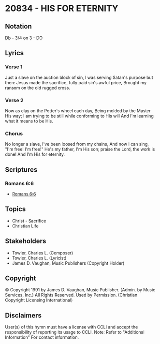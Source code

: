 # 20834 - HIS FOR ETERNITY

## Notation

Db - 3/4 on 3 - DO

## Lyrics

### Verse 1

Just a slave on the auction block of sin, I was serving Satan's purpose but then: Jesus made the sacrifice, fully paid sin's awful price, Brought my ransom on the old rugged cross.

### Verse 2

Now as clay on the Potter's wheel each day, Being molded by the Master His way; I am trying to be still while conforming to His will And I'm learning what it means to be His.

### Chorus

No longer a slave, I've been loosed from my chains, And now I can sing, "I'm free! I'm free!" He's my father, I'm His son; praise the Lord, the work is done! And I'm His for eternity.


## Scriptures

### Romans 6:6

- [Romans 6:6](https://www.biblegateway.com/passage/?search=Romans%206%3A6)


## Topics

- Christ - Sacrifice
- Christian Life

## Stakeholders

- Towler, Charles L. (Composer)
- Towler, Charles L. (Lyricist)
- James D. Vaughan, Music Publishers (Copyright Holder)

## Copyright

© Copyright 1991 by James D. Vaughan, Music Publisher. (Admin. by Music Services, Inc.) All Rights Reserved. Used by Permission.
(Christian Copyright Licensing International)

## Disclaimers

User(s) of this hymn must have a license with CCLI and accept the responsibility of reporting its usage to CCLI.
Note: Refer to "Additional Information" For contact information.

